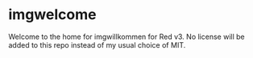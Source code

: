 # imgwelcome

Welcome to the home for imgwillkommen for Red v3.
No license will be added to this repo instead of my usual choice of MIT.
